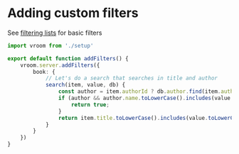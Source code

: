 # Adding custom filters
See [filtering lists](/guide/fetching/filters) for basic filters
```typescript
import vroom from './setup'

export default function addFilters() {
    vroom.server.addFilters({
        book: {
            // Let's do a search that searches in title and author
            search(item, value, db) {
                const author = item.authorId ? db.author.find(item.authorId) : null;
                if (author && author.name.toLowerCase().includes(value.toLowerCase())) {
                    return true;
                }
                return item.title.toLowerCase().includes(value.toLowerCase())
            }
        }
    })
}
```